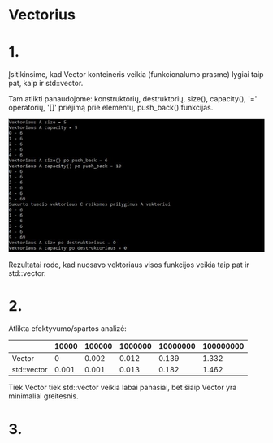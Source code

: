 # Vectorius

# 1.

Įsitikinsime, kad Vector konteineris veikia (funkcionalumo prasme) lygiai taip pat, kaip ir std::vector. 

Tam atlikti panaudojome: konstruktorių, destruktorių, size(), capacity(), '=' operatorių, '[]' priėjimą prie elementų, push_back() funkcijas.

![](Vector/ooop.JPG)

Rezultatai rodo, kad nuosavo vektoriaus visos funkcijos veikia taip pat ir std::vector.

# 2.

Atlikta efektyvumo/spartos analizė:

|               |     10000     |     100000    |     1000000   |    10000000   |    100000000  |
| ------------- | ------------- | ------------- | ------------- | ------------- | ------------- |
|    Vector     |       0       |    0.002      |    0.012      |     0.139     |     1.332     |
|  std::vector  |      0.001    |     0.001     |     0.013     |   0.182       |      1.462    |

Tiek Vector tiek std::vector veikia labai panasiai, bet šiaip Vector yra minimaliai greitesnis.

# 3.

